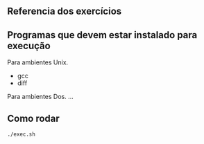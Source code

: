## Referencia dos exercícios

## Programas que devem estar instalado para execução

Para ambientes Unix.
- gcc
- diff

Para ambientes Dos.
...

## Como rodar

```sh
./exec.sh
```
